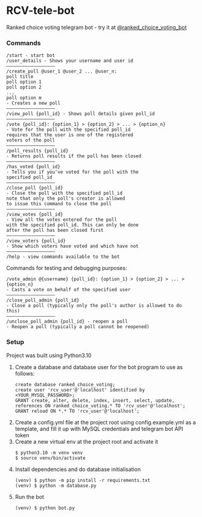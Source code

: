 # RCV-tele-bot
Ranked choice voting telegram bot - try it at [@ranked_choice_voting_bot](https://t.me/ranked_choice_voting_bot)

### Commands
```
/start - start bot
/user_details - Shows your username and user id
——————————————————
/create_poll @user_1 @user_2 ... @user_n:
poll title
poll option 1
poll option 2
...
poll option m
- Creates a new poll
——————————————————
/view_poll {poll_id} - Shows poll details given poll_id
——————————————————
/vote {poll_id}: {option_1} > {option_2} > ... > {option_n} 
- Vote for the poll with the specified poll_id
requires that the user is one of the registered 
voters of the poll
——————————————————
/poll_results {poll_id}
- Returns poll results if the poll has been closed
——————————————————
/has_voted {poll_id} 
- Tells you if you've voted for the poll with the 
specified poll_id
——————————————————
/close_poll {poll_id}
- Close the poll with the specified poll_id
note that only the poll's creator is allowed 
to issue this command to close the poll
——————————————————
/view_votes {poll_id}
- View all the votes entered for the poll 
with the specified poll_id. This can only be done
after the poll has been closed first
——————————————————
/view_voters {poll_id}
- Show which voters have voted and which have not
——————————————————
/help - view commands available to the bot
```

Commands for testing and debugging purposes:   
```
/vote_admin @{username} {poll_id}: {option_1} > {option_2} > ... > {option_n} 
- Casts a vote on behalf of the specified user
——————————————————
/close_poll_admin {poll_id}
- Close a poll (typically only the poll's author is allowed to do this)
——————————————————
/unclose_poll_admin {poll_id} - reopen a poll
- Reopen a poll (typically a poll cannot be reopened)
```

### Setup
Project was built using Python3.10

1. Create a database and database user for the bot program to use as follows:
   ```
   create database ranked_choice_voting;
   create user 'rcv_user'@'localhost' identified by <YOUR_MYSQL_PASSWORD>;
   GRANT create, alter, delete, index, insert, select, update, references ON ranked_choice_voting.* TO 'rcv_user'@'localhost';
   GRANT reload ON *.* TO 'rcv_user'@'localhost';
   ```
3. Create a config.yml file at the project root using config.example.yml as a template,
   and fill it up with MySQL credentials and telegram bot API token
4. Create a new virtual env at the project root and activate it
   ```
   $ python3.10 -m venv venv
   $ source venv/bin/activate
   ```
5. Install dependencies and do database initialisation
   ```
   (venv) $ python -m pip install -r requirements.txt
   (venv) $ python -m database.py
   ```
6. Run the bot
   ```
   (venv) $ python bot.py
   ```
